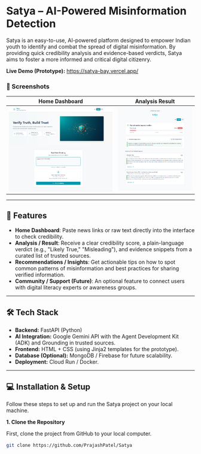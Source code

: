 # Satya – AI-Powered Misinformation Detection

Satya is an easy-to-use, AI-powered platform designed to empower Indian youth to identify and combat the spread of digital misinformation. By providing quick credibility analysis and evidence-based verdicts, Satya aims to foster a more informed and critical digital citizenry.

**Live Demo (Prototype):** https://satya-bay.vercel.app/

### 📸 Screenshots

| Home Dashboard                               | Analysis Result                              |
| -------------------------------------------- | -------------------------------------------- |
| ![Satya Frontend](/public/image1.png) | ![Satya Detection](/public/image2.png) |

---

## 🚀 Features

-   **Home Dashboard**: Paste news links or raw text directly into the interface to check credibility.
-   **Analysis / Result**: Receive a clear credibility score, a plain-language verdict (e.g., "Likely True," "Misleading"), and evidence snippets from a curated list of trusted sources.
-   **Recommendations / Insights**: Get actionable tips on how to spot common patterns of misinformation and best practices for sharing verified information.
-   **Community / Support (Future)**: An optional feature to connect users with digital literacy experts or awareness groups.

---

## 🛠 Tech Stack

-   **Backend:** FastAPI (Python)
-   **AI Integration:** Google Gemini API with the Agent Development Kit (ADK) and Grounding in trusted sources.
-   **Frontend:** HTML + CSS (using Jinja2 templates for the prototype).
-   **Database (Optional):** MongoDB / Firebase for future scalability.
-   **Deployment:** Cloud Run / Docker.

---

## 💻 Installation & Setup

Follow these steps to set up and run the Satya project on your local machine.

**1. Clone the Repository**

First, clone the project from GitHub to your local computer.

```bash
git clone https://github.com/PrajashPatel/Satya
